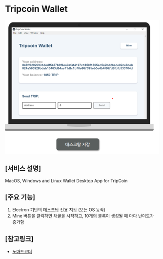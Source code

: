Tripcoin Wallet
===

![이미지](readme_resources/desktop.PNG)

## [서비스 설명]
MacOS, Windows and Linux Wallet Desktop App for TripCoin
 
## [주요 기능]
1. Electron 기반의 데스크탑 전용 지갑 (모든 OS 동작)
2. Mine 버튼을 클릭하면 채굴을 시작하고, 10개의 블록이 생성될 때
마다 난이도가 증가함

## [참고링크]
* [노마드코더](https://nomadcoders.co/)